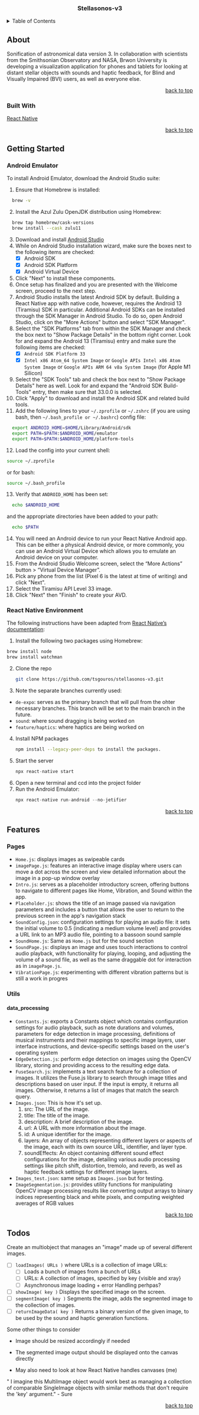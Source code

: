 <!-- PROJECT -->
<div align="center">
  <h3 align="center">Stellasonos-v3</h3>
</div>

<!-- TABLE OF CONTENTS -->
<details>
  <summary>Table of Contents</summary>
  <ol>
    <li>
      <a href="#about-the-project">About The Project</a>
      <ul>
        <li><a href="#built-with">Built With</a></li>
      </ul>
    </li>
    <li>
      <a href="#getting-started">Getting Started</a>
      <ul>
        <li><a href="#Android Emulator">Android Emulator</a></li>
        <li><a href="#React Native Environment">React Native Environment</a></li>
      </ul>
    </li>
    <li><a href="#Features">Features</a></li>
    <li><a href="#Todos">Todos</a></li>
  </ol>
</details>

<!-- ABOUT THE PROJECT -->
## About

Sonification of astronomical data version 3. In collaboration with scientists from the Smithsonian Observatory and NASA, Brwon University is developing a visualization application for phones and tablets for looking at distant stellar objects with sounds and haptic feedback, for Blind and Visually Impaired (BVI) users, as well as everyone else.

<p align="right"><a href="#readme-top">back to top</a></p>


### Built With
[React Native](https://reactnative.dev/)

<p align="right"><a href="#readme-top">back to top</a></p>


<!-- GETTING STARTED -->
## Getting Started

### Android Emulator 
To install Android Emulator, download the Android Studio suite:
1. Ensure that Homebrew is installed:
  ```sh
    brew -v
  ```
2. Install the Azul Zulu OpenJDK distribution using Homebrew: 
  ```sh
    brew tap homebrew/cask-versions
    brew install --cask zulu11
  ```
3. Download and install [Android Studio](https://developer.android.com/studio)
4. While on Android Studio installation wizard, make sure the boxes next to the following items are checked: 
    - [x] Android SDK
    - [x] Android SDK Platform
    - [x] Android Virtual Device
5. Click "Next" to install these components.
6. Once setup has finalized and you are presented with the Welcome screen, proceed to the next step.
7. Android Studio installs the latest Android SDK by default. Building a React Native app with native code, however, requires the Android 13 (Tiramisu) SDK in particular. Additional Android SDKs can be installed through the SDK Manager in Android Studio. To do so, open Android Studio, click on the "More Actions" button and select "SDK Manager".
8. Select the "SDK Platforms" tab from within the SDK Manager and check the box next to "Show Package Details" in the bottom right corner. Look for and expand the Android 13 (Tiramisu) entry and make sure the following items are checked:
    - [x] `Android SDK Platform 33`
    - [x] `Intel x86 Atom_64 System Image` or `Google APIs Intel x86 Atom System Image` or `Google APIs ARM 64 v8a System Image` (for Apple M1 Silicon)
9. Select the "SDK Tools" tab and check the box next to "Show Package Details" here as well. Look for and expand the "Android SDK Build-Tools" entry, then make sure that 33.0.0 is selected.
10. Click "Apply" to download and install the Android SDK and related build tools.
11. Add the following lines to your `~/.zprofile` or `~/.zshrc` (if you are using bash, then `~/.bash_profile or ~/.bashrc`) config file:
  ```sh
    export ANDROID_HOME=$HOME/Library/Android/sdk
    export PATH=$PATH:$ANDROID_HOME/emulator
    export PATH=$PATH:$ANDROID_HOME/platform-tools
  ```
12. Load the config into your current shell:
  ```sh
  source ~/.zprofile
  ```
  or for bash:
  ```sh
  source ~/.bash_profile
  ```
13. Verify that `ANDROID_HOME` has been set:
  ```sh
    echo $ANDROID_HOME
  ```
  and the appropriate directories have been added to your path:
  ```sh
    echo $PATH
  ```
14. You will need an Android device to run your React Native Android app. This can be either a physical Android device, or more commonly, you can use an Android Virtual Device which allows you to emulate an Android device on your computer.
15. From the Android Studio Welcome screen, select the “More Actions” button > “Virtual Device Manager”.
16. Pick any phone from the list (Pixel 6 is the latest at time of writing) and click "Next". 
17. Select the Tiramisu API Level 33 image. 
18. Click "Next" then "Finish" to create your AVD.

### React Native Environment
The following instructions have been adapted from [React Native’s documentation](https://reactnative.dev/docs/environment-setup):

1. Install the following two packages using Homebrew: 
  ```sh
  brew install node
  brew install watchman
  ```
2. Clone the repo
   ```sh
   git clone https://github.com/tsgouros/stellasonos-v3.git
   ```
3. Note the separate branches currently used:
  * `de-expo`: serves as the primary branch that will pull from the ohter necessary branches. This branch will be set to the main branch in the future. 
  * `sound`: where sound dragging is being worked on 
  * `feature/haptics`: where haptics are being worked on 
4. Install NPM packages
   ```sh
   npm install --legacy-peer-deps to install the packages.
   ```
4. Start the server 
   ```js
   npx react-native start 
   ```
5. Open a new terminal and ccd into the project folder
6. Run the Android Emulator: 
   ```js
   npx react-native run-android --no-jetifier
   ```

<p align="right"><a href="#readme-top">back to top</a></p>

<!-- Features -->
## Features 

### Pages
- `Home.js`: displays images as swipeable cards
- `imagePage.js`: features an interactive image display where users can move a dot across the screen and view detailed information about the image in a pop-up window overlay
- `Intro.js`: serves as a placeholder introductory screen, offering buttons to navigate to different pages like Home, Vibration, and Sound within the app.
- `Placeholder.js`: shows the title of an image passed via navigation parameters and includes a button that allows the user to return to the previous screen in the app's navigation stack
- `SoundConfig.json`: configuration settings for playing an audio file: it sets the initial volume to 0.5 (indicating a medium volume level) and provides a URL link to an MP3 audio file, pointing to a bassoon sound sample
- `SoundHome.js`: Same as `Home.js` but for the sound section
- `SoundPage.js`: displays an image and uses touch interactions to control audio playback, with functionality for playing, looping, and adjusting the volume of a sound file, as well as the same draggable dot for interaction as in `imagePage.js`.
- `VibrationPage.js`: experimenting with different vibration patterns but is still a work in progres

### Utils 
#### data_processing
- `Constants.js`: exports a Constants object which contains configuration settings for audio playback, such as note durations and volumes, parameters for edge detection in image processing, definitions of musical instruments and their mappings to specific image layers, user interface instructions, and device-specific settings based on the user's operating system
- `EdgeDetection.js`: perform edge detection on images using the OpenCV library, storing and providing access to the resulting edge data.
- `FuseSearch.js`: implements a text search feature for a collection of images. It utilizes the Fuse.js library to search through image titles and descriptions based on user input. If the input is empty, it returns all images. Otherwise, it returns a list of images that match the search query.
- `Images.json`: This is how it's set up.
    1. src: The URL of the image.
    2. title: The title of the image.
    3. description: A brief description of the image.
    4. url: A URL with more information about the image.
    5. id: A unique identifier for the image.
    6. layers: An array of objects representing different layers or aspects of the image, each with its own source URL, identifier, and layer type.
    7. soundEffects: An object containing different sound effect configurations for the image, detailing various audio processing settings like pitch shift, distortion, tremolo, and reverb, as well as haptic feedback settings for different image layers.
- `Images_test.json`: same setup as `Images.json` but for testing. 
- `ImageSegmentation.js`: provides utility functions for manipulating OpenCV image processing results like converting output arrays to binary indices representing black and white pixels, and computing weighted averages of RGB values

<p align="right"><a href="#readme-top">back to top</a></p>

<!-- Todos -->
## Todos
Create an multiobject that manages an "image" made up of several different images.
- [ ] `loadImages( URLs )` where URLs is a collection of image URLs:
   - [ ] Loads a bunch of images from a bunch of URLs
   - [ ] URLs: A collection of images, specified by key {visible and xray}
   - [ ] Asynchronous image loading + error Handling perhpas?
- [ ] `showImage( key )` Displays the specified image on the screen.
- [ ] `segmentImage( key )` Segments the image, adds the segmented image to the collection of images.
- [ ] `returnImageData( key )` Returns a binary version of the given image, to be used by the sound and haptic generation functions.

Some other things to consider 
- Image should be resized accordingly if needed
- The segmented image output should be displayed onto the canvas directly
  
- May also need to look at how React Native handles canvases (me)

" I imagine this MultiImage object would work best as managing a collection of comparable SingleImage objects with similar methods that don't require the 'key' argument." - Sure

<p align="right"><a href="#readme-top">back to top</a></p>

